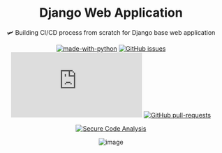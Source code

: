 <div align="center"> 

# Django Web Application

🛩 Building CI/CD process from scratch for Django base web application 
  
[![made-with-python](https://img.shields.io/badge/Made%20with-Python-1f425f.svg)](https://www.python.org/)
[![GitHub issues](https://badgen.net/github/issues/Naereen/Strapdown.js/)](https://github.com/kh-elbrus/ci-cd-django-web-app/issues)
[![GitHub branches](https://badgen.net/github/branches/Naereen/Strapdown.js)](https://github.com/kh-elbrus/ci-cd-django-web-app/branches/all)
[![GitHub pull-requests](https://img.shields.io/github/issues-pr/Naereen/StrapDown.js.svg)](https://github.com/kh-elbrus/ci-cd-django-web-app/pulls)

[![Secure Code Analysis](https://github.com/kh-elbrus/ci-cd-django-web-app/actions/workflows/codeql.yml/badge.svg)](https://github.com/kh-elbrus/ci-cd-django-web-app/actions/workflows/codeql.yml)
  
![image](https://user-images.githubusercontent.com/32587640/171790519-802d27cb-2c63-4f73-89fd-34d71edcda9e.png)

</div>

